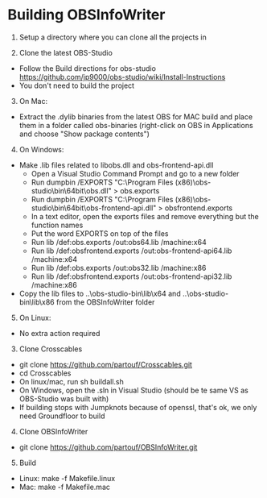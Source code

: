 # Building OBSInfoWriter

1. Setup a directory where you can clone all the projects in

2. Clone the latest OBS-Studio
- Follow the Build directions for obs-studio https://github.com/jp9000/obs-studio/wiki/Install-Instructions
- You don't need to build the project

3. On Mac:
- Extract the .dylib binaries from the latest OBS for MAC build and place them in a folder called obs-binaries (right-click on OBS in Applications and choose "Show package contents")

4. On Windows:
- Make .lib files related to libobs.dll and obs-frontend-api.dll
  - Open a Visual Studio Command Prompt and go to a new folder
  - Run dumpbin /EXPORTS "C:\Program Files (x86)\obs-studio\bin\64bit\obs.dll" > obs.exports
  - Run dumpbin /EXPORTS "C:\Program Files (x86)\obs-studio\bin\64bit\obs-frontend-api.dll" > obsfrontend.exports
  - In a text editor, open the exports files and remove everything but the function names
  - Put the word EXPORTS on top of the files
  - Run lib /def:obs.exports /out:obs64.lib /machine:x64
  - Run lib /def:obsfrontend.exports /out:obs-frontend-api64.lib /machine:x64
  - Run lib /def:obs.exports /out:obs32.lib /machine:x86
  - Run lib /def:obsfrontend.exports /out:obs-frontend-api32.lib /machine:x86
- Copy the lib files to ..\obs-studio-bin\lib\x64 and ..\obs-studio-bin\lib\x86 from the OBSInfoWriter folder

5. On Linux:
- No extra action required

3. Clone Crosscables
- git clone https://github.com/partouf/Crosscables.git
- cd Crosscables
- On linux/mac, run sh buildall.sh
- On Windows, open the .sln in Visual Studio (should be te same VS as OBS-Studio was built with)
- If building stops with Jumpknots because of openssl, that's ok, we only need Groundfloor to build

4. Clone OBSInfoWriter
- git clone https://github.com/partouf/OBSInfoWriter.git

5. Build
- Linux: make -f Makefile.linux
- Mac: make -f Makefile.mac

